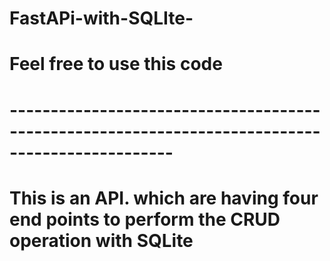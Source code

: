 # FastAPi-with-SQLIte-

#  Feel free to use this code
#  ------------------------------------------------------------------------------------------------
# This is an API. which are having four end points to perform the CRUD operation with SQLite
